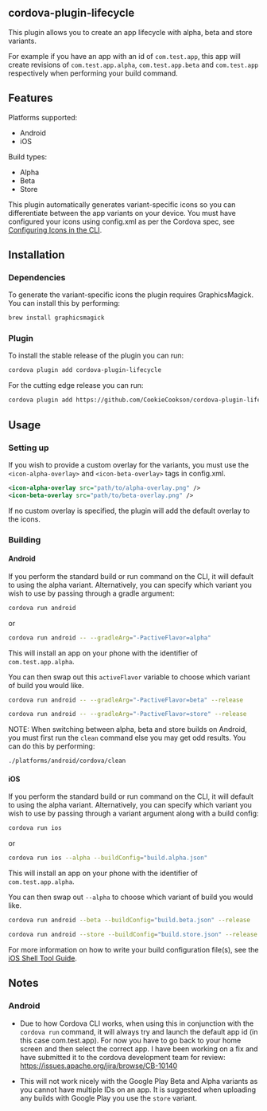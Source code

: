 ## cordova-plugin-lifecycle

This plugin allows you to create an app lifecycle with alpha, beta and store variants.

For example if you have an app with an id of `com.test.app`, this app will create revisions of `com.test.app.alpha`, `com.test.app.beta` and `com.test.app` respectively when performing your build command.

## Features

Platforms supported:
* Android
* iOS

Build types:
* Alpha
* Beta
* Store

This plugin automatically generates variant-specific icons so you can differentiate between the app variants on your device. You must have configured your icons using config.xml as per the Cordova spec, see [Configuring Icons in the CLI](https://cordova.apache.org/docs/en/latest/config_ref/images.html).

## Installation

### Dependencies
To generate the variant-specific icons the plugin requires GraphicsMagick. You can install this by performing:
```bash
brew install graphicsmagick
```
### Plugin
To install the stable release of the plugin you can run:
```bash
cordova plugin add cordova-plugin-lifecycle
```
For the cutting edge release you can run:
```bash
cordova plugin add https://github.com/CookieCookson/cordova-plugin-lifecycle
```

## Usage

### Setting up
If you wish to provide a custom overlay for the variants, you must use the `<icon-alpha-overlay>` and `<icon-beta-overlay>` tags in config.xml. 
```xml
<icon-alpha-overlay src="path/to/alpha-overlay.png" />
<icon-beta-overlay src="path/to/beta-overlay.png" />
```
If no custom overlay is specified, the plugin will add the default overlay to the icons.

### Building
#### Android
If you perform the standard build or run command on the CLI, it will default to using the alpha variant. Alternatively, you can specify which variant you wish to use by passing through a gradle argument:

```bash
cordova run android
```
or 
```bash
cordova run android -- --gradleArg="-PactiveFlavor=alpha"
```
This will install an app on your phone with the identifier of `com.test.app.alpha`.

You can then swap out this `activeFlavor` variable to choose which variant of build you would like.
```bash
cordova run android -- --gradleArg="-PactiveFlavor=beta" --release
```
```bash
cordova run android -- --gradleArg="-PactiveFlavor=store" --release
```

NOTE: When switching between alpha, beta and store builds on Android, you must first run the `clean` command else you may get odd results. You can do this by performing:
```bash
./platforms/android/cordova/clean
```

#### iOS
If you perform the standard build or run command on the CLI, it will default to using the alpha variant. Alternatively, you can specify which variant you wish to use by passing through a variant argument along with a build config:
```bash
cordova run ios
```
or
```bash
cordova run ios --alpha --buildConfig="build.alpha.json"
```
This will install an app on your phone with the identifier of `com.test.app.alpha`.

You can then swap out `--alpha` to choose which variant of build you would like.
```bash
cordova run android --beta --buildConfig="build.beta.json" --release
```
```bash
cordova run android --store --buildConfig="build.store.json" --release
```

For more information on how to write your build configuration file(s), see the [iOS Shell Tool Guide](https://cordova.apache.org/docs/en/dev/guide/platforms/ios/tools.html#signing-the-app).

## Notes
### Android
* Due to how Cordova CLI works, when using this in conjunction with the `cordova run` command, it will always try and launch the default app id (in this case com.test.app). For now you have to go back to your home screen and then select the correct app. I have been working on a fix and have submitted it to the cordova development team for review: https://issues.apache.org/jira/browse/CB-10140

* This will not work nicely with the Google Play Beta and Alpha variants as you cannot have multiple IDs on an app. It is suggested when uploading any builds with Google Play you use the `store` variant.